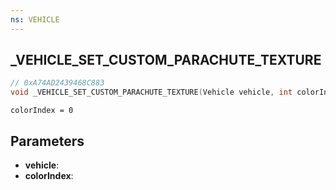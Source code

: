 ```yaml
---
ns: VEHICLE
---
```

## _VEHICLE_SET_CUSTOM_PARACHUTE_TEXTURE

```c
// 0xA74AD2439468C883
void _VEHICLE_SET_CUSTOM_PARACHUTE_TEXTURE(Vehicle vehicle, int colorIndex);
```

```
colorIndex = 0  
```

## Parameters
* **vehicle**: 
* **colorIndex**: 

